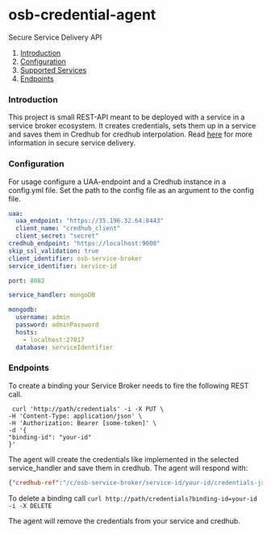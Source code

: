 # osb-credential-agent

Secure Service Delivery API

1. [Introduction](#introduction)
4. [Configuration](#configuration)
5. [Supported Services](#supported_services)
6. [Endpoints](#endpoints)

### Introduction
This project is small REST-API meant to be deployed with a service in a service broker ecosystem. 
It creates credentials, sets them up in a service and saves them in Credhub for credhub interpolation.
Read [here](https://github.com/cloudfoundry-incubator/credhub/blob/master/docs/secure-service-credentials.md)
for more information in secure service delivery.

### Configuration

For usage configure a UAA-endpoint and a Credhub instance in a config.yml file.
Set the path to the config file as an argument to the config file.

```yaml
uaa:
  uaa_endpoint: "https://35.196.32.64:8443"
  client_name: "credhub_client"
  client_secret: "secret"
credhub_endpoint: "https://localhost:9000"
skip_ssl_validation: true
client_identifier: osb-service-broker
service_identifier: service-id

port: 8082

service_handler: mongoDB

mongodb:
  username: admin
  password: adminPassword
  hosts:
    - localhost:27017
  database: serviceIdentifier
```

### Endpoints

To create a binding your Service Broker needs to fire the following REST call. 
```
 curl 'http://path/credentials' -i -X PUT \
-H 'Content-Type: application/json' \
-H 'Authorization: Bearer [some-token]' \
-d '{
"binding-id": "your-id"
}'
```
The agent will create the credentials like implemented in the selected service_handler
and save them in credhub. The agent will respond with: 
```json
{"credhub-ref":"/c/osb-service-broker/service-id/your-id/credentials-json"}
```

To delete a binding call 
```curl http://path/credentials?binding-id=your-id -i -X DELETE```

The agent will remove the credentials from your service and credhub.



